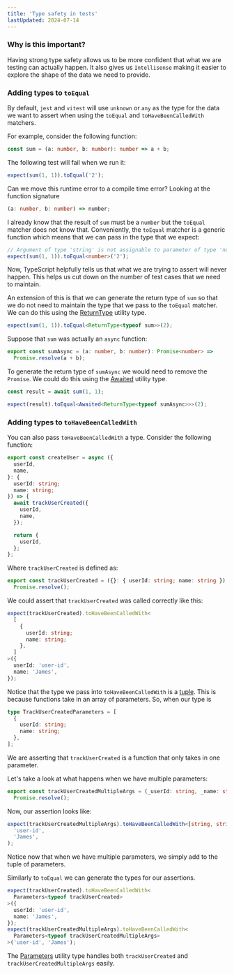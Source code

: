 ```yaml
---
title: 'Type safety in tests'
lastUpdated: 2024-07-14
---
```


### Why is this important?

Having strong type safety allows us to be more confident that what we are testing can actually happen. It also gives us `Intellisense` making it easier to explore the shape of the data we need to provide.

### Adding types to `toEqual`

By default, `jest` and `vitest` will use `unknown` or `any` as the type for the data we want to assert when using the `toEqual` and `toHaveBeenCalledWith` matchers.

For example, consider the following function:

```ts
const sum = (a: number, b: number): number => a + b;
```

The following test will fail when we run it:

```ts
expect(sum(1, 1)).toEqual('2');
```

Can we move this runtime error to a compile time error? Looking at the function signature

```ts
(a: number, b: number) => number;
```

I already know that the result of `sum` must be a `number` but the `toEqual` matcher does not know that. Conveniently, the `toEqual` matcher is a generic function which means that we can pass in the type that we expect:

```ts "number"
// Argument of type 'string' is not assignable to parameter of type 'number'
expect(sum(1, 1)).toEqual<number>('2');
```

Now, TypeScript helpfully tells us that what we are trying to assert will never happen. This helps us cut down on the number of test cases that we need to maintain.

An extension of this is that we can generate the return type of `sum` so that we do not need to maintain the type that we pass to the `toEqual` matcher. We can do this using the [ReturnType](https://www.typescriptlang.org/docs/handbook/utility-types.html#returntypetype) utility type.

```ts "ReturnType<typeof sum>"
expect(sum(1, 1)).toEqual<ReturnType<typeof sum>>(2);
```

Suppose that `sum` was actually an `async` function:

```ts
export const sumAsync = (a: number, b: number): Promise<number> =>
  Promise.resolve(a + b);
```

To generate the return type of `sumAsync` we would need to remove the `Promise`. We could do this using the [Awaited](https://www.typescriptlang.org/docs/handbook/utility-types.html#awaitedtype) utility type.

```ts "Awaited<ReturnType<typeof sumAsync>>"
const result = await sum(1, 1);

expect(result).toEqual<Awaited<ReturnType<typeof sumAsync>>>(2);
```

### Adding types to `toHaveBeenCalledWith`

You can also pass `toHaveBeenCalledWith` a type. Consider the following function:

```ts
export const createUser = async ({
  userId,
  name,
}: {
  userId: string;
  name: string;
}) => {
  await trackUserCreated({
    userId,
    name,
  });

  return {
    userId,
  };
};
```

Where `trackUserCreated` is defined as:

```ts
export const trackUserCreated = ({}: { userId: string; name: string }) =>
  Promise.resolve();
```

We could assert that `trackUserCreated` was called correctly like this:

```ts {2-7}
expect(trackUserCreated).toHaveBeenCalledWith<
  [
    {
      userId: string;
      name: string;
    },
  ]
>({
  userId: 'user-id',
  name: 'James',
});
```

Notice that the type we pass into `toHaveBeenCalledWith` is a [tuple](https://www.typescriptlang.org/docs/handbook/2/objects.html#tuple-types). This is because functions take in an array of parameters. So, when our type is

```ts
type TrackUserCreatedParameters = [
  {
    userId: string;
    name: string;
  },
];
```

We are asserting that `trackUserCreated` is a function that only takes in one parameter.

Let's take a look at what happens when we have multiple parameters:

```ts
export const trackUserCreatedMultipleArgs = (_userId: string, _name: string) =>
  Promise.resolve();
```

Now, our assertion looks like:

```ts "[string, string]"
expect(trackUserCreatedMultipleArgs).toHaveBeenCalledWith<[string, string]>(
  'user-id',
  'James',
);
```

Notice now that when we have multiple parameters, we simply add to the tuple of parameters.

Similarly to `toEqual` we can generate the types for our assertions.

```ts "Parameters<typeof trackUserCreated>" "Parameters<typeof trackUserCreatedMultipleArgs>"
expect(trackUserCreated).toHaveBeenCalledWith<
  Parameters<typeof trackUserCreated>
>({
  userId: 'user-id',
  name: 'James',
});
expect(trackUserCreatedMultipleArgs).toHaveBeenCalledWith<
  Parameters<typeof trackUserCreatedMultipleArgs>
>('user-id', 'James');
```

The [Parameters](https://www.typescriptlang.org/docs/handbook/utility-types.html#parameterstype) utility type handles both `trackUserCreated` and `trackUserCreatedMultipleArgs` easily.


